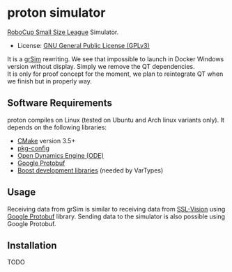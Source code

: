 # proton simulator

[RoboCup Small Size League](https://ssl.robocup.org/) Simulator.

- License: [GNU General Public License (GPLv3)](LICENSE.md)

It is a [grSim](https://github.com/RoboCup-SSL/grSim) rewriting.
We see that impossible to launch in Docker Windows version without display. Simply we remove the QT dependencies.   
It is only for proof concept for the moment, we plan to reintegrate QT when we finish but in properly way.

## Software Requirements

proton compiles on Linux (tested on Ubuntu and Arch linux variants only).
It depends on the following libraries:
- [CMake](https://cmake.org/) version 3.5+
- [pkg-config](https://freedesktop.org/wiki/Software/pkg-config/)
- [Open Dynamics Engine (ODE)](http://www.ode.org)
- [Google Protobuf](https://github.com/google/protobuf)
- [Boost development libraries](http://www.boost.org/) (needed by VarTypes)

## Usage

Receiving data from grSim is similar to receiving data from [SSL-Vision](https://github.com/RoboCup-SSL/ssl-vision) using [Google Protobuf](https://github.com/google/protobuf) library.
Sending data to the simulator is also possible using Google Protobuf.

## Installation

TODO
